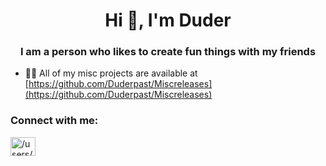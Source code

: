 <h1 align="center">Hi 👋, I'm Duder</h1>
<h3 align="center">I am a person who likes to create fun things with my friends</h3>

- 👨‍💻 All of my misc projects are available at [https://github.com/Duderpast/Miscreleases](https://github.com/Duderpast/Miscreleases)

<h3 align="left">Connect with me:</h3>
<p align="left">
<a href="https://discord.gg//users/634716508777611274" target="blank"><img align="center" src="https://raw.githubusercontent.com/rahuldkjain/github-profile-readme-generator/master/src/images/icons/Social/discord.svg" alt="/users/634716508777611274" height="30" width="40" /></a>
</p>

